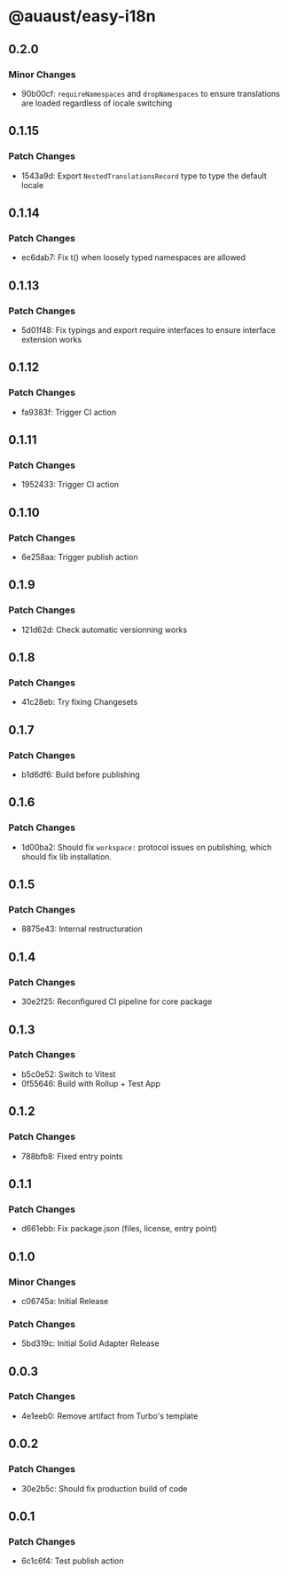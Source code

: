 # @auaust/easy-i18n

## 0.2.0

### Minor Changes

- 90b00cf: `requireNamespaces` and `dropNamespaces` to ensure translations are loaded regardless of locale switching

## 0.1.15

### Patch Changes

- 1543a9d: Export `NestedTranslationsRecord` type to type the default locale

## 0.1.14

### Patch Changes

- ec6dab7: Fix t() when loosely typed namespaces are allowed

## 0.1.13

### Patch Changes

- 5d01f48: Fix typings and export require interfaces to ensure interface extension works

## 0.1.12

### Patch Changes

- fa9383f: Trigger CI action

## 0.1.11

### Patch Changes

- 1952433: Trigger CI action

## 0.1.10

### Patch Changes

- 6e258aa: Trigger publish action

## 0.1.9

### Patch Changes

- 121d62d: Check automatic versionning works

## 0.1.8

### Patch Changes

- 41c28eb: Try fixing Changesets

## 0.1.7

### Patch Changes

- b1d6df6: Build before publishing

## 0.1.6

### Patch Changes

- 1d00ba2: Should fix `workspace:` protocol issues on publishing, which should fix lib installation.

## 0.1.5

### Patch Changes

- 8875e43: Internal restructuration

## 0.1.4

### Patch Changes

- 30e2f25: Reconfigured CI pipeline for core package

## 0.1.3

### Patch Changes

- b5c0e52: Switch to Vitest
- 0f55646: Build with Rollup + Test App

## 0.1.2

### Patch Changes

- 788bfb8: Fixed entry points

## 0.1.1

### Patch Changes

- d661ebb: Fix package.json (files, license, entry point)

## 0.1.0

### Minor Changes

- c06745a: Initial Release

### Patch Changes

- 5bd319c: Initial Solid Adapter Release

## 0.0.3

### Patch Changes

- 4e1eeb0: Remove artifact from Turbo's template

## 0.0.2

### Patch Changes

- 30e2b5c: Should fix production build of code

## 0.0.1

### Patch Changes

- 6c1c6f4: Test publish action
